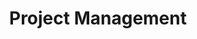 ---
layout: blog_by_tag
tag: pm
permalink: /tag/pm/
title: "Project Management"
description: "專案管理事項"
header-img: "media/pm.png"
---